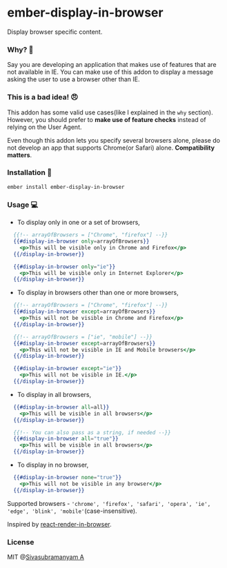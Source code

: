 # ember-display-in-browser

Display browser specific content.

### Why? 🤔

Say you are developing an application that makes use of features that are not available
in IE. You can make use of this addon to display a message asking the user to use a browser
other than IE.

### This is a bad idea! 😠

This addon has some valid use cases(like I explained in the `why` section). However, you should
prefer to **make use of feature checks** instead of relying on the User Agent.

Even though this addon lets you specify several browsers alone, please do not develop an app that supports
Chrome(or Safari) alone. **Compatibility matters**.

### Installation 🔧

`ember install ember-display-in-browser`

### Usage 💻

* To display only in one or a set of browsers,

```handlebars
  {{!-- arrayOfBrowsers = ["Chrome", "firefox"] --}}
  {{#display-in-browser only=arrayOfBrowsers}}
    <p>This will be visible only in Chrome and Firefox</p>
  {{/display-in-browser}}
```

```handlebars
  {{#display-in-browser only="ie"}}
    <p>This will be visible only in Internet Explorer</p>
  {{/display-in-browser}}
```

* To display in browsers other than one or more browsers,

```handlebars
  {{!-- arrayOfBrowsers = ["Chrome", "firefox"] --}}
  {{#display-in-browser except=arrayOfBrowsers}}
    <p>This will not be visible in Chrome and Firefox</p>
  {{/display-in-browser}}
```

```handlebars
  {{!-- arrayOfBrowsers = ["ie", "mobile"] --}}
  {{#display-in-browser except=arrayOfBrowsers}}
    <p>This will not be visible in IE and Mobile browsers</p>
  {{/display-in-browser}}

  {{#display-in-browser except="ie"}}
    <p>This will not be visible in IE.</p>
  {{/display-in-browser}}
```

* To display in all browsers,

```handlebars
  {{#display-in-browser all=all}}
    <p>This will be visible in all browsers</p>
  {{/display-in-browser}}

  {{!-- You can also pass as a string, if needed --}}
  {{#display-in-browser all="true"}}
    <p>This will be visible in all browsers</p>
  {{/display-in-browser}}
```

* To display in no browser,

```handlebars
  {{#display-in-browser none="true"}}
    <p>This will not be visible in any browser</p>
  {{/display-in-browser}}
```

Supported browsers - `'chrome', 'firefox', 'safari', 'opera', 'ie', 'edge', 'blink', 'mobile'`(case-insensitive).

Inspired by [react-render-in-browser](https://github.com/flexdinesh/react-display-in-browser).

### License

MIT @[Sivasubramanyam A](https://sivasubramanyam.me)
